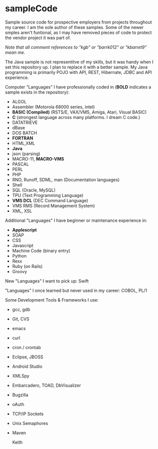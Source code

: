# sampleCode
Sample source code for prospective employers from projects throughout my career.
I am the sole author of these samples. Some of the newer smples aren't funtional,
as I may have removed pieces of code to protect the vendor project it was part of.

*Note that all comment references to "kgb" or "barrk012" or "kbarret9" mean me.*

The Java sample is not representitve of my skills, but it was handy when I set
this repository up. I plan to replace it with a better sample. My Java
programming is primarily POJO with API, REST, Hibernate, JDBC and API experience.


Computer "Languages" I have professionally coded in (**BOLD** indicates a sample
exists in the repository):
- ALGOL
- Assembler (Motorola 68000 series, intel)
- **BASIC (Compiled)** (RSTS/E, VAX/VMS, Amiga, Atari, Visual BASIC)
- **C** (strongest language across many platforms. I dream C code.)
- DATATRIEVE
- dBase
- DOS BATCH
- **FORTRAN**
- HTML,XML
- **Java**
- json (parsing)
- MACRO-11, **MACRO-VMS**
- PASCAL
- PERL
- PHP
- RNO, Runoff, SDML, man (Documentation languages)
- Shell
- SQL (Oracle, MySQL)
- TPU (Text Programming Language)
- **VMS DCL** (DEC Command Language)
- VMS RMS (Record Management System)
- XML, XSL

Additional "Languages" I have beginner or maintenance experience in:
- **Applescript**
- SOAP
- CSS
- Javascript
- Machine Code (binary entry)
- Python
- Rexx
- Ruby (on Rails)
- Groovy

New "Languages" I want to pick up: Swift

"Languages" I once learned but never used in my career: COBOL, PL/1

Some Development Tools & Frameworks I use:
- gcc, gdb
- Git, CVS
- emacs
- curl
- cron / crontab
- Eclipse, JBOSS
- Android Studio
- XMLSpy
- Embarcadero, TOAD, DbVisualizer
- Bugzilla
- oAuth
- TCP/IP Sockets
- Unix Semaphores
- Maven


	Keith
